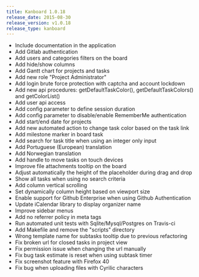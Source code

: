 ```yaml
---
title: Kanboard 1.0.18
release_date: 2015-08-30
release_version: v1.0.18
release_type: kanboard
---
```


* Include documentation in the application
* Add Gitlab authentication
* Add users and categories filters on the board
* Add hide/show columns
* Add Gantt chart for projects and tasks
* Add new role "Project Administrator"
* Add login brute force protection with captcha and account lockdown
* Add new api procedures: getDefaultTaskColor(), getDefaultTaskColors() and getColorList()
* Add user api access
* Add config parameter to define session duration
* Add config parameter to disable/enable RememberMe authentication
* Add start/end date for projects
* Add new automated action to change task color based on the task link
* Add milestone marker in board task
* Add search for task title when using an integer only input
* Add Portuguese (European) translation
* Add Norwegian translation
* Add handle to move tasks on touch devices
* Improve file attachments tooltip on the board
* Adjust automatically the height of the placeholder during drag and drop
* Show all tasks when using no search criteria
* Add column vertical scrolling
* Set dynamically column height based on viewport size
* Enable support for Github Enterprise when using Github Authentication
* Update iCalendar library to display organizer name
* Improve sidebar menus
* Add no referrer policy in meta tags
* Run automated unit tests with Sqlite/Mysql/Postgres on Travis-ci
* Add Makefile and remove the "scripts" directory
* Wrong template name for subtasks tooltip due to previous refactoring
* Fix broken url for closed tasks in project view
* Fix permission issue when changing the url manually
* Fix bug task estimate is reset when using subtask timer
* Fix screenshot feature with Firefox 40
* Fix bug when uploading files with Cyrilic characters